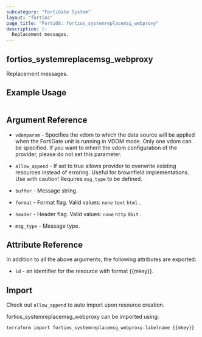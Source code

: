 ```yaml
---
subcategory: "FortiGate System"
layout: "fortios"
page_title: "FortiOS: fortios_systemreplacemsg_webproxy"
description: |-
  Replacement messages.
---
```


## fortios_systemreplacemsg_webproxy
Replacement messages.

## Example Usage

```hcl

```

## Argument Reference
* `vdomparam` - Specifies the vdom to which the data source will be applied when the FortiGate unit is running in VDOM mode. Only one vdom can be specified. If you want to inherit the vdom configuration of the provider, please do not set this parameter.
* `allow_append` - If set to true allows provider to overwrite existing resources instead of erroring. Useful for brownfield implementations. Use with caution! Requires `msg_type` to be defined.

* `buffer` - Message string.
* `format` - Format flag. Valid values: `none` `text` `html` .
* `header` - Header flag. Valid values: `none` `http` `8bit` .
* `msg_type` - Message type.

## Attribute Reference

In addition to all the above arguments, the following attributes are exported:
* `id` - an identifier for the resource with format {{mkey}}.

## Import

Check out `allow_append` to auto import upon resource creation.

fortios_systemreplacemsg_webproxy can be imported using:
```sh
terraform import fortios_systemreplacemsg_webproxy.labelname {{mkey}}
```
